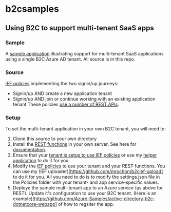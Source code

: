 # b2csamples

## Using B2C to support multi-tenant SaaS apps
### Sample
A [sample application](https://b2cmultitenant.azurewebsites.net) illustrating support for multi-tenant SaaS applications using a single B2C Azure AD tenant. All source is in this repo.

### Source
[IEF policies](https://github.com/mrochon/b2csamples/tree/master/Policies/MultiTenant) implementing the two signin/up journeys:
- Signin/up AND create a new application tenant
- Signin/up AND join or continue working with an existing application tenant
These policies [use a number of REST APIs](https://github.com/mrochon/b2csamples/tree/master/REST).

### Setup
To set the multi-tenant application in your own B2C tenant, you will need to:
1. Clone this source to your own directory
2. Install the [REST functions](https://github.com/mrochon/b2csamples/tree/master/REST) in your own server. See here for [documentation](https://docs.microsoft.com/en-us/azure/app-service/app-service-web-get-started-dotnet-framework).
2. Ensure that your [tenant is setup to use IEF policies](https://docs.microsoft.com/en-us/azure/active-directory-b2c/custom-policy-get-started) or use my [helper application](https://b2ciefsetup.azurewebsites.net/) to do it for you.
3. Modify the [IEF policies](https://github.com/mrochon/b2csamples/tree/master/Policies/MultiTenant) to use your tenant and your REST functions. You can use my (IEF uploader)[https://github.com/mrochon/b2cief-upload] to do it for you. All you need to do is to modify the settings.json file in the Policies folder with your tenant- and app service-specific values.
4. Deploye the sample multi-tenant app to an Azure service (as above for REST). Update it's configuration to use your B2C tenant. (Here is an example)[https://github.com/Azure-Samples/active-directory-b2c-dotnetcore-webapp] of how to regsiter the app.

